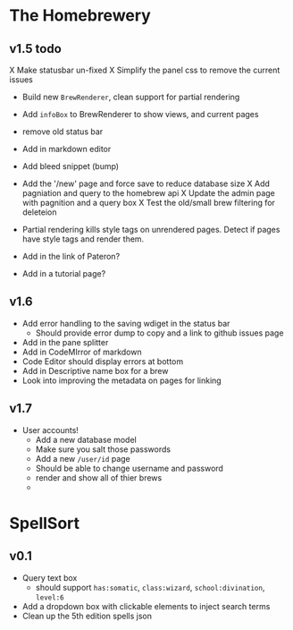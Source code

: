 # The Homebrewery

## v1.5 todo
X Make statusbar un-fixed
X Simplify the panel css to remove the current issues
- Build new `BrewRenderer`, clean support for partial rendering
- Add `infoBox` to BrewRenderer to show views, and current pages
- remove old status bar
- Add in markdown editor
- Add bleed snippet (bump)
- Add the '/new' page and force save to reduce database size
X Add pagniation and query to the homebrew api
X Update the admin page with pagnition and a query box
X Test the old/small brew filtering for deleteion
- Partial rendering kills style tags on unrendered pages. Detect if pages have style tags and render them.
- Add in the link of Pateron?

- Add in a tutorial page?

## v1.6
- Add error handling to the saving wdiget in the status bar
  - Should provide error dump to copy and a link to github issues page
- Add in the pane splitter
- Add in CodeMIrror of markdown
- Code Editor should display errors at bottom
- Add in Descriptive name box for a brew
- Look into improving the metadata on pages for linking


## v1.7
- User accounts!
  - Add a new database model
  - Make sure you salt those passwords
  - Add a new `/user/id` page
  - Should be able to change username and password
  - render and show all of thier brews
  -


# SpellSort

## v0.1
- Query text box
  - should support `has:somatic`, `class:wizard`, `school:divination`, `level:6`
- Add a dropdown box with clickable elements to inject search terms
- Clean up the 5th edition spells json


